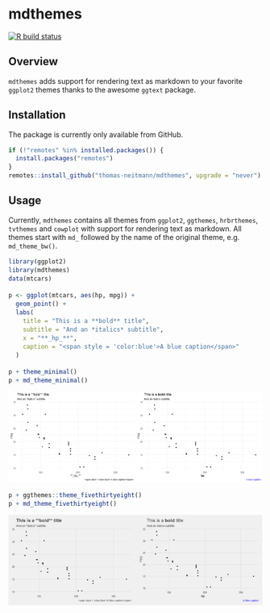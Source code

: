 mdthemes
================

[![R build status](https://github.com/thomas-neitmann/mdthemes/workflows/R-CMD-check/badge.svg)](https://github.com/thomas-neitmann/mdthemes/actions)

Overview
--------

`mdthemes` adds support for rendering text as markdown to your favorite `ggplot2` themes thanks to the awesome `ggtext` package.

Installation
------------

The package is currently only available from GitHub.

``` r
if (!"remotes" %in% installed.packages()) {
  install.packages("remotes")
}
remotes::install_github("thomas-neitmann/mdthemes", upgrade = "never")
```

Usage
-----

Currently, `mdthemes` contains all themes from `ggplot2`, `ggthemes`, `hrbrthemes`, `tvthemes` and `cowplot` with support for rendering text as markdown. All themes start with `md_` followed by the name of the original theme, e.g. `md_theme_bw()`.

``` r
library(ggplot2)
library(mdthemes)
data(mtcars)

p <- ggplot(mtcars, aes(hp, mpg)) +
  geom_point() +
  labs(
    title = "This is a **bold** title",
    subtitle = "And an *italics* subtitle",
    x = "**_hp_**",
    caption = "<span style = 'color:blue'>A blue caption</span>"
  )

p + theme_minimal()
p + md_theme_minimal()
```

<img src="man/figures/README-examples-1.png" width="50%" /><img src="man/figures/README-examples-2.png" width="50%" />

``` r
p + ggthemes::theme_fivethirtyeight()
p + md_theme_fivethirtyeight()
```

<img src="man/figures/README-examples_cont-1.png" width="50%" /><img src="man/figures/README-examples_cont-2.png" width="50%" />
